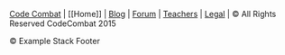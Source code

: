 [Code Combat](www.codecombat.com) | [[Home]] | [Blog](http://blog.codecombat.com/) | [Forum](http://discourse.codecombat.com/) | [Teachers](http://codecombat.com/teachers) | [Legal](http://codecombat.com/legal) |   © All Rights Reserved CodeCombat 2015
<div class="footer">
        &copy; Example Stack Footer
    </div>